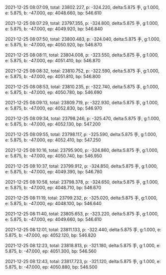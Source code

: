 2021-12-25 08:07:09, total: 23802.227, p: -324.220, delta:5.875 手, g:1.000, e: 5.875, b: -47.000, ep: 4048.660, bp: 546.610

2021-12-25 08:07:29, total: 23797.355, p: -324.800, delta:5.875 手, g:1.000, e: 5.875, b: -47.000, ep: 4049.920, bp: 546.840

2021-12-25 08:07:50, total: 23800.483, p: -324.040, delta:5.875 手, g:1.000, e: 5.875, b: -47.000, ep: 4050.920, bp: 546.870

2021-12-25 08:08:11, total: 23804.008, p: -323.550, delta:5.875 手, g:1.000, e: 5.875, b: -47.000, ep: 4051.410, bp: 546.870

2021-12-25 08:08:32, total: 23810.752, p: -322.590, delta:5.875 手, g:1.000, e: 5.875, b: -47.000, ep: 4051.810, bp: 546.800

2021-12-25 08:08:53, total: 23810.235, p: -322.740, delta:5.875 手, g:1.000, e: 5.875, b: -47.000, ep: 4050.780, bp: 546.690

2021-12-25 08:09:13, total: 23809.719, p: -322.930, delta:5.875 手, g:1.000, e: 5.875, b: -47.000, ep: 4052.830, bp: 546.970

2021-12-25 08:09:34, total: 23798.246, p: -325.470, delta:5.875 手, g:1.000, e: 5.875, b: -47.000, ep: 4052.130, bp: 547.200

2021-12-25 08:09:55, total: 23798.117, p: -325.590, delta:5.875 手, g:1.000, e: 5.875, b: -47.000, ep: 4052.410, bp: 547.250

2021-12-25 08:10:16, total: 23795.900, p: -324.860, delta:5.875 手, g:1.000, e: 5.875, b: -47.000, ep: 4050.740, bp: 546.950

2021-12-25 08:10:37, total: 23799.912, p: -324.850, delta:5.875 手, g:1.000, e: 5.875, b: -47.000, ep: 4049.390, bp: 546.780

2021-12-25 08:10:58, total: 23798.378, p: -324.650, delta:5.875 手, g:1.000, e: 5.875, b: -47.000, ep: 4048.710, bp: 546.670

2021-12-25 08:11:19, total: 23799.232, p: -325.020, delta:5.875 手, g:1.000, e: 5.875, b: -47.000, ep: 4048.100, bp: 546.640

2021-12-25 08:11:40, total: 23805.653, p: -323.220, delta:5.875 手, g:1.000, e: 5.875, b: -47.000, ep: 4049.660, bp: 546.610

2021-12-25 08:12:01, total: 23811.133, p: -322.440, delta:5.875 手, g:1.000, e: 5.875, b: -47.000, ep: 4052.120, bp: 546.820

2021-12-25 08:12:23, total: 23818.813, p: -321.180, delta:5.875 手, g:1.000, e: 5.875, b: -47.000, ep: 4051.300, bp: 546.560

2021-12-25 08:12:43, total: 23817.723, p: -321.120, delta:5.875 手, g:1.000, e: 5.875, b: -47.000, ep: 4050.880, bp: 546.500